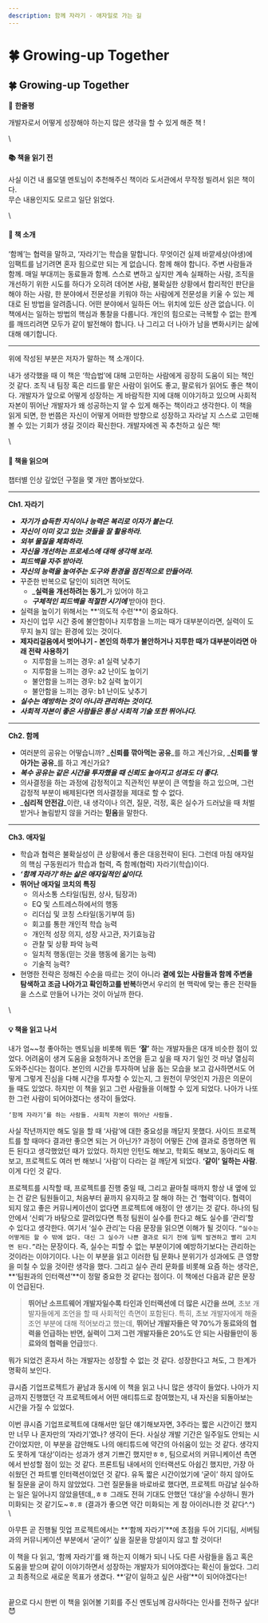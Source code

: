 ```yaml
---
description: 함께 자라기 - 애자일로 가는 길
---
```


# 🍀 Growing-up Together

## 🍀 Growing-up Together

💬 **한줄평**

개발자로서 어떻게 성장해야 하는지 많은 생각을 할 수 있게 해준 책 !

\\

#### 📚 책을 읽기 전 <a href="#undefined" id="undefined"></a>

사실 이건 내 롤모델 멘토님이 추천해주신 책이라 도서관에서 무작정 빌려서 읽은 책이다.\
무슨 내용인지도 모르고 일단 읽었다.

\\

#### 🔖 책 소개 <a href="#undefined" id="undefined"></a>

‘함께’는 협력을 말하고, ‘자라기’는 학습을 말합니다. 무엇이건 실제 바깥세상(야생)에 임팩트를 남기려면 혼자 힘으로만 되는 게 없습니다. 함께 해야 합니다. 주변 사람들과 함께. 매일 부대끼는 동료들과 함께. 스스로 변하고 싶지만 계속 실패하는 사람, 조직을 개선하기 위한 시도를 하다가 오히려 데어본 사람, 불확실한 상황에서 합리적인 판단을 해야 하는 사람, 한 분야에서 전문성을 키워야 하는 사람에게 전문성을 키울 수 있는 제대로 된 방법을 알려줍니다. 어떤 분야에서 일하든 어느 위치에 있든 상관 없습니다. 이 책에서는 일하는 방법의 핵심과 통찰을 다룹니다. 개인의 힘으로는 극복할 수 없는 한계를 깨뜨리려면 모두가 같이 발전해야 합니다. 나 그리고 더 나아가 남을 변화시키는 삶에 대해 얘기합니다.

***

위에 작성된 부분은 저자가 말하는 책 소개이다.

내가 생각했을 때 이 책은 ‘학습법’에 대해 고민하는 사람에게 굉장히 도움이 되는 책인 것 같다. 조직 내 팀장 혹은 리드를 맡은 사람이 읽어도 좋고, 팔로워가 읽어도 좋은 책이다. 개발자가 앞으로 어떻게 성장하는 게 바람직한 지에 대해 이야기하고 있으며 사회적 자본이 뛰어난 개발자가 왜 성공하는지 알 수 있게 해주는 책이라고 생각한다. 이 책을 읽게 되면, 한 번쯤은 자신이 어떻게 어떠한 방향으로 성장하고 자라날 지 스스로 고민해볼 수 있는 기회가 생길 것이라 확신한다. 개발자에겐 꼭 추천하고 싶은 책!

\\

#### 📖 책을 읽으며 <a href="#undefined" id="undefined"></a>

챕터별 인상 깊었던 구절을 몇 개만 뽑아보았다.

***

**Ch1. 자라기**

* _**자기가 습득한 지식이나 능력은 복리로 이자가 붙는다.**_
* _**자신이 이미 갖고 있는 것들을 잘 활용하라.**_
* _**외부 물질을 체화하라.**_
* _**자신을 개선하는 프로세스에 대해 생각해 보라.**_
* _**피드백을 자주 받아라.**_
* _**자신의 능력을 높여주는 도구와 환경을 점진적으로 만들어라.**_
* 꾸준한 반복으로 달인이 되려면 적어도
  * \_**실력을 개선하려는 동기**\_가 있어야 하고
  * _**구체적인 피드백을 적절한 시기에**_ 받아야 한다.
* 실력을 높이기 위해서는 \*\*‘의도적 수련’\*\*이 중요하다.
* 자신이 업무 시간 중에 불안함이나 지루함을 느끼는 때가 대부분이라면, 실력이 도무지 늘지 않는 환경에 있는 것이다.
* **제자리걸음에서 벗어나기 - 본인의 하루가 불안하거나 지루한 때가 대부분이라면 아래 전략 사용하기**
  * 지루함을 느끼는 경우: a1 실력 낮추기
  * 지루함을 느끼는 경우: a2 난이도 높이기
  * 불안함을 느끼는 경우: b2 실력 높이기
  * 불안함을 느끼는 경우: b1 난이도 낮추기
* _**실수는 예방하는 것이 아니라 관리하는 것이다.**_
* _**사회적 자본이 좋은 사람들은 통상 사회적 기술 또한 뛰어나다.**_

***

**Ch2. 함께**

* 여러분의 공유는 어떻습니까? \_**신뢰를 깎아먹는 공유**\_를 하고 계신가요, \_**신뢰를 쌓아가는 공유**\_를 하고 계신가요?
* _**복수 공유는 같은 시간을 투자했을 때 신뢰도 높아지고 성과도 더 좋다.**_
* 의사결정을 하는 과정에 감정적이고 직관적인 부분이 큰 역할을 하고 있으며, 그런 감정적 부분이 배제된다면 의사결정을 제대로 할 수 없다.
* \_**심리적 안전감**\_이란, 내 생각이나 의견, 질문, 걱정, 혹은 실수가 드러났을 때 처벌받거나 놀림받지 않을 거라는 **믿음**을 말한다.

***

**Ch3. 애자일**

* 학습과 협력은 불확실성이 큰 상황에서 좋은 대응전략이 된다. 그런데 마침 애자일의 핵심 구동원리가 학습과 협력, 즉 함께(협력) 자라기(학습)이다.
* _**‘함께 자라기’하는 삶은 애자일적인 삶이다.**_
* **뛰어난 애자일 코치의 특징**
  * 의사소통 스타일(팀원, 상사, 팀장과)
  * EQ 및 스트레스하에서의 행동
  * 리더십 및 코칭 스타일(동기부여 등)
  * 회고를 통한 개인적 학습 능력
  * 개인적 성장 의지, 성장 사고관, 자기효능감
  * 관찰 및 상황 파악 능력
  * 일치적 행동(믿는 것을 행동에 옮기는 능력)
  * 기술적 능력?
* 현명한 전략은 정해진 수순을 따르는 것이 아니라 **곁에 있는 사람들과 함께 주변을 탐색하고 조금 나아가고 확인하고를 반복**하면서 우리의 현 맥락에 맞는 좋은 전략들을 스스로 만들어 나가는 것이 아닐까 한다.

\\

#### 💡 책을 읽고 나서 <a href="#undefined" id="undefined"></a>

내가 엄\~\~청 좋아하는 멘토님을 비롯해 뭐든 **‘잘’** 하는 개발자들은 대개 비슷한 점이 있었다. 어려움이 생겨 도움을 요청하거나 조언을 듣고 싶을 때 자기 일인 것 마냥 열심히 도와주신다는 점이다. 본인의 시간을 투자하며 남을 돕는 모습을 보고 감사하면서도 어떻게 그렇게 진심을 다해 시간을 투자할 수 있는지, 그 원천이 무엇인지 가끔은 의문이 들 때도 있었다. 하지만 이 책을 읽고 그런 사람들을 이해할 수 있게 되었다. 나아가 나또한 그런 사람이 되어야겠다는 생각이 들었다.

`‘함께 자라기’를 하는 사람들. 사회적 자본이 뛰어난 사람들.`

사실 작년까지만 해도 일을 할 때 ‘사람’에 대한 중요성을 깨닫지 못했다. 사이드 프로젝트를 할 때마다 결과만 좋으면 되는 거 아닌가? 과정이 어떻든 간에 결과로 증명하면 뭐든 된다고 생각했었던 때가 있었다. 하지만 인턴도 해보고, 학회도 해보고, 동아리도 해보고, 프로젝트도 여러 번 해보니 ‘사람’이 다라는 걸 깨닫게 되었다. **‘같이’ 일하는 사람**. 이게 다인 것 같다.

프로젝트를 시작할 때, 프로젝트를 진행 중일 때, 그리고 끝마칠 때까지 항상 내 옆에 있는 건 같은 팀원들이고, 처음부터 끝까지 유지하고 잘 해야 하는 건 ‘협력’이다. 협력이 되지 않고 좋은 커뮤니케이션이 없다면 프로젝트에 애정이 안 생기는 것 같다. 하나의 팀 안에서 ‘신뢰’가 바탕으로 깔려있다면 특정 팀원이 실수를 한다고 해도 실수를 ‘관리’할 수 있다고 생각한다. 여기서 ‘실수 관리’는 다음 문장을 읽으면 이해가 될 것이다. `“실수는 어떻게든 할 수 밖에 없다. 대신 그 실수가 나쁜 결과로 되기 전에 일찍 발견하고 빨리 고치면 된다.”`라는 문장이다. 즉, 실수는 피할 수 없는 부분이기에 예방하기보다는 관리하는 것이라는 이야기이다. 나는 이 부분을 읽고 이러한 팀 문화나 분위기가 성과에도 큰 영향을 미칠 수 있을 것이란 생각을 했다. 그리고 실수 관리 문화를 비롯해 요즘 하는 생각은, \*\*‘팀원과의 인터랙션’\*\*이 정말 중요한 것 같다는 점이다. 이 책에선 다음과 같은 문장이 언급된다.

> **뛰어난 소프트웨어 개발자일수록 타인과 인터랙션에 더 많은 시간을 쓰며**, 초보 개발자들에게 조언을 할 때 사회적인 측면이 포함된다. 특히, 초보 개발자에게 해줄 조언 부분에 대해 적어보라고 했는데, **뛰어난 개발자들은 약 70%가 동료와의 협력을 언급하는 반면, 실력이 그저 그런 개발자들은 20%도 안 되는 사람들만이 동료와의 협력을 언급**했다.

뭐가 되었건 혼자서 하는 개발자는 성장할 수 없는 것 같다. 성장한다고 쳐도, 그 한계가 명확히 보인다.

큐시즘 기업프로젝트가 끝남과 동시에 이 책을 읽고 나니 많은 생각이 들었다. 나아가 지금까지 진행했던 각 프로젝트에서 어떤 애티튜드로 참여했는지, 내 자신을 되돌아보는 시간을 가질 수 있었다.

이번 큐시즘 기업프로젝트에 대해서만 일단 얘기해보자면, 3주라는 짧은 시간이긴 했지만 너무 나 혼자만의 ‘자라기’였나? 생각이 든다. 사실상 개발 기간은 일주일도 안되는 시간이었지만, 이 부분을 감안해도 나의 애티튜드에 약간의 아쉬움이 있는 것 같다. 생각지도 못하게 ‘대상’이라는 성과가 생겨 기쁘긴 했지만ㅎㅎ, 팀으로서의 커뮤니케이션 측면에서 반성할 점이 있는 것 같다. 프론트팀 내에서의 인터랙션도 아쉽긴 했지만, 가장 아쉬웠던 건 파트별 인터랙션이었던 것 같다. 유독 짧은 시간이었기에 ‘굳이’ 하지 않아도 될 질문을 굳이 하지 않았었다. 그런 질문들을 바로바로 했다면, 프로젝트 마감날 실수하는 일은 일어나지 않았을텐데,,ㅎㅎ 그래도 전혀 기대도 안했던 ‘대상’을 수상하니 뭔가 미화되는 것 같기도\~ㅎ.ㅎ (결과가 좋으면 약간 미화되는 게 참 아이러니한 것 같다^.^)\
\\

아무튼 곧 진행될 밋업 프로젝트에서는 \*\*‘함께 자라기’\*\*에 초점을 두어 기디팀, 서버팀과의 커뮤니케이션 부분에서 ‘굳이?’ 싶을 질문을 망설이지 않고 할 것이다!

이 책을 다 읽고, ‘함께 자라기’를 왜 하는지 이해가 되니 나도 다른 사람들을 돕고 혹은 도움을 받으며 같이 이야기하면서 성장하는 개발자가 되어야겠다는 확신이 들었다. 그리고 최종적으로 새로운 목표가 생겼다. \*\*‘같이 일하고 싶은 사람’\*\*이 되어야겠다는!

\
끝으로 다시 한번 이 책을 읽어볼 기회를 주신 멘토님께 감사하다는 인사를 전하구 싶다! 😈
